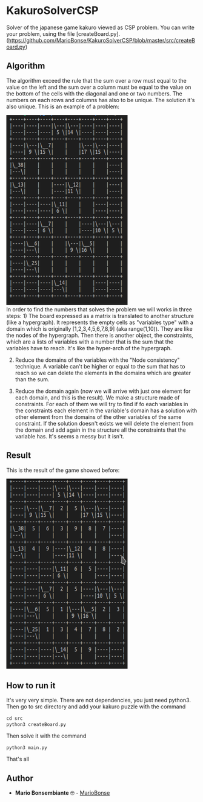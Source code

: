 # KakuroSolverCSP
Solver of the japanese game kakuro viewed as CSP problem.
You can write your problem, using the file [createBoard.py].(https://github.com/MarioBonse/KakuroSolverCSP/blob/master/src/createBoard.py)
## Algorithm
The algorithm exceed the rule that the sum over a row must equal to the value on the left and the sum over a column must be equal to the value on the bottom of the cells with the diagonal and one or two numbers. The numbers on each rows and columns has also to be unique.
The solution it's also unique.
This is an example of a problem:
<div>
  <img src="https://github.com/MarioBonse/KakuroSolverCSP/blob/master/kakuroUnsolved.png" width="320" height="500" />
  </div>
In order to find the numbers that solves the problem we will works in three steps:
1) The board expressed as a matrix is translated to another structure (like a hypergraph). It represents the empty cells as  "variables type" with a domain which is originally [1,2,3,4,5,6,7,8,9] (aka range(1,10)). They are like the nodes of the hypergraph. Then there is another object, the constraints, which are a lists of variables with a number that is the sum that the variables have to reach. It's like the hyper-arch of the hypergraph.  

2) Reduce the domains of the variables with the "Node consistency" technique. A variable can't be higher or equal to the sum that has to reach so we can delete the elements in the domains which are greater than the sum.  

3) Reduce the domain again (now we will arrive with just one element for each domain, and this is the result).
We make a structure made of constraints. For each of them we will try to find if fo each variables in the constraints each element in the variable's domain has a solution with other element from the domains of the other variables of the same constraint. If the solution doesn't exists we will delete the element from the domain and add again in the structure all the constraints that the variable has. It's seems a messy but it isn't.

## Result
This is the result of the game showed before:
<div>
  <img src="https://github.com/MarioBonse/KakuroSolverCSP/blob/master/kakuroSolved.png" width="320" height="500" />
  </div>

## How to run it
It's very very simple. There are not dependencies, you just need python3.
Then go to src directory and add your kakuro puzzle with the command
```
cd src
python3 createBoard.py
```
Then solve it with the command 
```
python3 main.py
```
That's all

## Author
* **Mario Bonsembiante** :nerd_face: - [MarioBonse](https://github.com/MarioBonse)
